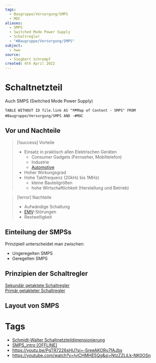 ```yaml
---
tags:
  - Baugruppe/Versorgung/SMPS
  - MOC
aliases:
  - SMPS
  - Switched Mode Power Supply
  - Schaltregler
  - "#Baugruppe/Versorgung/SMPS"
subject:
  - hwe
source:
  - Siegbert Schrempf
created: 6th April 2022
---
```


# Schaltnetzteil

Auch SMPS (Switched Mode Power Supply)

```dataview
TABLE WITHOUT ID file.link AS "🗺️Map of Content - SMPS" FROM #Baugruppe/Versorgung/SMPS AND -#MOC
```

## Vor und Nachteile

> [!success] Vorteile
> - Einsatz in praktisch allen Elektrischen Geräten
>     - Consumer Gadgets (Fernseher, Mobiltelefon)
>     - Industrie
>     - [Automotive](https://en.wikipedia.org/wiki/Automotive_industry)
> - Hoher Wirkungsgrad
> - Hohe Taktfrequenz ($20\mathrm{kHz}$ bis $1\mathrm{MHz}$)
>     - kleine Bauteilgrößen
>     - hohe Wirtschaftlichkeit (Herstellung und Betrieb)
>  

> [!error] Nachteile
> - Aufwändige Schaltung
> - [EMV](../Elektromagnetische%20Verträglichkeit.md)-Störungen
> - Restwelligkeit

## Einteilung der SMPSs

Prinzipiell unterscheidet man zwischen:
- Ungeregelten SMPS
- Geregelten SMPS

## Prinzipien der Schaltregler

[Sekundär getaktete Schaltregler](Sekundär%20getaktete%20Schaltregler.md)  
[Primär getakteter Schaltregler](Primär%20getakteter%20Schaltregler.md)

## Layout von SMPS

# Tags

- [Schmidt-Walter Schaltnetzteildimensionierung](http://schmidt-walter-schaltnetzteile.de/smps/smps.html)
- [SMPS_intro [OFFLINE]](../../xEDU/xLiteratur/Schaltungstechnik/SMPS_intro.pdf)
- https://youtu.be/PgTR7226sHU?si=-SreeAKORy7fAJbs
- https://youtube.com/watch?v=IyiCHMHE5Qg&si=NtzZZLiLk-NK0OSn

